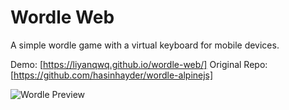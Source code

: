# Wordle Web

A simple wordle game with a virtual keyboard for mobile devices.

Demo: [https://liyanqwq.github.io/wordle-web/]
Original Repo: [https://github.com/hasinhayder/wordle-alpinejs]

![Wordle Preview](https://img-cdn.haozi.xyz/2022/08/14/6880418f6922a62169861e60c861629d.png)
